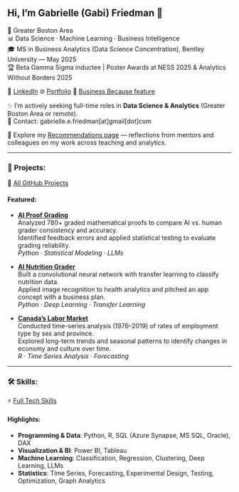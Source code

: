 ## Hi, I’m Gabrielle (Gabi) Friedman 👋

📍 Greater Boston Area  
📊 Data Science · Machine Learning · Business Intelligence   
🎓 MS in Business Analytics (Data Science Concentration), Bentley University — May 2025   
🏆 Beta Gamma Sigma inductee | Poster Awards at NESS 2025 & Analytics Without Borders 2025    

💼 [LinkedIn](https://www.linkedin.com/in/gabriellefriedman)  🌐 [Portfolio](https://gfriedman77.github.io)  📰 [Business Because feature](https://www.businessbecause.com/news/masters-in-business-analytics/9774/how-a-master-in-business-analytics-can-unlock-your-career-potential?sponsored=bentley-university)

✨ I’m actively seeking full-time roles in **Data Science & Analytics** (Greater Boston Area or remote).  
📧 Contact: gabrielle.e.friedman[at]gmail[dot]com

💬 Explore my [Recommendations page](https://gfriedman77.github.io/recommendations/) — reflections from mentors and colleagues on my work across teaching and analytics.

---

### 🔬 Projects:   
🐙 [All GitHub Projects](https://gfriedman77.github.io/projects/)    

#### Featured:  
- [**AI Proof Grading**](https://gfriedman77.github.io/project/research/)  
  Analyzed 780+ graded mathematical proofs to compare AI vs. human grader consistency and accuracy.  
  Identified feedback errors and applied statistical testing to evaluate grading reliability.  
  *Python · Statistical Modeling · LLMs*  
  
- [**AI Nutrition Grader**](https://gfriedman77.github.io/project/cnn/)  
  Built a convolutional neural network with transfer learning to classify nutrition data.  
  Applied image recognition to health analytics and pitched an app concept with a business plan.  
  *Python · Deep Learning · Transfer Learning*  

- [**Canada’s Labor Market**](https://gfriedman77.github.io/project/time-series/)  
  Conducted time-series analysis (1976–2019) of rates of employment type by sex and province.    
  Explored long-term trends and seasonal patterns to identify changes in economy and culture over time.   
  *R · Time Series Analysis · Forecasting*  


---

### 🛠️ Skills:  
⚡ [Full Tech Skills](https://gfriedman77.github.io/skills/)    

#### Highlights:
- **Programming & Data**: Python, R, SQL (Azure Synapse, MS SQL, Oracle), DAX  
- **Visualization & BI**: Power BI, Tableau  
- **Machine Learning**: Classification, Regression, Clustering, Deep Learning, LLMs  
- **Statistics**: Time Series, Forecasting, Experimental Design, Testing, Optimization, Graph Analytics  
